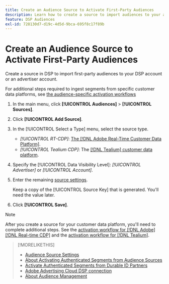 ```yaml
---
title: Create an Audience Source to Activate First-Party Audiences
description: Learn how to create a source to import audiences to your account or an advertiser account.
feature: DSP Audiences
exl-id: 728130d7-d19c-4d5d-9bca-695f8c17f89b
---
```

# Create an Audience Source to Activate First-Party Audiences

<!-- Will this remain for admin users/Adobe Account Team users only? -->

Create a source in DSP to import first-party audiences to your DSP account or an advertiser account.

For additional steps required to ingest segments from specific customer data platforms, see [the audience-specific activation workflows](source-about.md)

1. In the main menu, click **[!UICONTROL Audiences]** > **[!UICONTROL Sources]**.

1. Click **[!UICONTROL Add Source]**.

1. In the [!UICONTROL Select a Type] menu, select the source type.

   * *[!UICONTROL RT-CDP]*: [The [!DNL Adobe Real-Time Customer Data Platform]](source-about.md).

   <!-- * *[!UICONTROL ActionIQ]*: The [[!DNL ActionIQ] customer data platform](source-about.md). -->

   * *[!UICONTROL Tealium CDP]*: The [[!DNL Tealium] customer data platform](source-about.md).

1. Specify the [!UICONTROL Data Visibility Level]: *[!UICONTROL Advertiser]* or *[!UICONTROL Account]*.

1. Enter the remaining [source settings](source-settings.md).

   Keep a copy of the [!UICONTROL Source Key] that is generated. You'll need the value later.

1. Click **[!UICONTROL Save]**.

>[!NOTE]
>
>After you create a source for your customer data platform, you'll need to complete additional steps. See the [activation workflow for [!DNL Adobe] [!DNL Real-time CDP]](source-adobe-rtcdp.md)<!-- the [activation workflow for [!DNL ActionIQ]](source-actioniq.md), --> and the [activation workflow for [!DNL Tealium]](source-tealium.md).

>[!MORELIKETHIS]
>
>* [Audience Source Settings](source-settings.md)
>* [About Activating Authenticated Segments from Audience Sources](source-about.md)
>* [Activate Authenticated Segments from Durable ID Partners](source-durable-id.md)<!-- title?-->
>* [Adobe Advertising Cloud DSP connection](https://experienceleague.adobe.com/docs/experience-platform/destinations/catalog/advertising/adobe-advertising-cloud-connection.html)
>* [About Audience Management](/help/dsp/audiences/audience-about.md)
